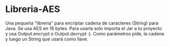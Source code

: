 # Libreria-AES
Una pequeña "librería" para encriptar cadena de caracteres (String) para Java.
Se usa AES en 16 bytes.
Para usarla solo importa el Jar a tu proyecto y usa Output.encrypt o Output.decrypt :). Como parámetros pide, la cadena y luego un String que usará como llave.
